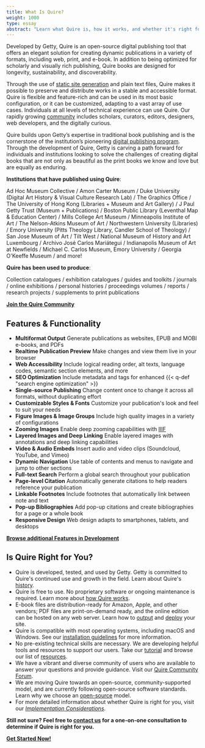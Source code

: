 ```yaml
---
title: What Is Quire?
weight: 1000
type: essay
abstract: "Learn what Quire is, how it works, and whether it's right for you"
---
```


Developed by Getty, Quire is an open-source digital publishing tool that offers an elegant solution for creating dynamic publications in a variety of formats, including web, print, and e-book. In addition to being optimized for scholarly and visually rich publishing, Quire books are designed for longevity, sustainability, and discoverability.

Through the use of [static site generation](/about/how-it-works/) and plain text files, Quire makes it possible to preserve and distribute works in a stable and accessible format. Quire is flexible and feature-rich and can be used in its most basic configuration, or it can be customized, adapting to a  vast array of use cases. Individuals at all levels of technical experience can use Quire. Our rapidly growing [community](/community/community-showcase/) includes scholars, curators, editors, designers, web developers, and the digitally curious.

Quire builds upon Getty’s expertise in traditional book publishing and is the cornerstone of the institution’s pioneering [digital publishing program](https://www.getty.edu/publications/digital/index.html). Through the development of Quire, Getty is carving a path forward for individuals and institutions looking to solve the challenges of creating digital books that are not only as beautiful as the print books we know and love but are equally as enduring.

**Institutions that have published using Quire**:

Ad Hoc Museum Collective / Amon Carter Museum / Duke University (Digital Art History & Visual Culture Research Lab) / The Graphics Office / The University of Hong Kong (Libraries + Museum and Art Gallery) / J Paul Getty Trust (Museum + Publications) / Boston Public Library (Leventhal Map & Education Center) / Mills College Art Museum / Minneapolis Institute of Art / The Nelson-Atkins Museum of Art / Northwestern University (Libraries) / Emory University (Pitts Theology Library, Candler School of Theology) / San Jose Museum of Art / Tilt West / National Museum of History and Art Luxembourg / Archivo José Carlos Mariátegui / Indianapolis Museum of Art at Newfields / Michael C. Carlos Museum, Emory University / Georgia O'Keeffe Museum / and more!

**Quire has been used to produce**:

Collection catalogues / exhibition catalogues / guides and toolkits / journals / online exhibitions / personal histories / proceedings volumes / reports / research projects / supplements to print publications

<div class="action-button">

[**Join the Quire Community**](/community/get-involved/)
</div>

## Features & Functionality

<div class="feature-list">

- **Multiformat Output** Generate publications as websites, EPUB and MOBI e-books, and PDFs
- **Realtime Publication Preview** Make changes and view them live in your browser
- **Web Accessibility** Include logical reading order, alt texts, language codes, semantic section elements, and more
- **SEO Optimization** Include metadata and tags for enhanced {{< q-def "search engine optimization" >}}
- **Single-source Publishing** Change content once to change it across all formats, without duplicating effort
- **Customizable Styles & Fonts** Customize your publication's look and feel to suit your needs
- **Figure Images & Image Groups** Include high quality images in a variety of configurations
- **Zooming Images** Enable deep zooming capabilities with [IIIF](https://iiif.io/)
- **Layered Images and Deep Linking** Enable layered images with annotations and deep linking capabilities
- **Video & Audio Embeds** Insert audio and video clips (Soundcloud, YouTube, and Vimeo)
- **Dynamic Navigation**  Use table of contents and menus to navigate and jump to other sections
- **Full-text Search** Perform a global search throughout your publication
- **Page-level Citation** Automatically generate citations to help readers reference your publication
- **Linkable Footnotes** Include footnotes that automatically link between note and text
- **Pop-up Bibliographies** Add pop-up citations and create bibliographies for a page or a whole book
- **Responsive Design** Web design adapts to smartphones, tablets, and desktops

</div>

<div class="action-button">

[**Browse additional Features in Development**](https://github.com/thegetty/quire/issues)
</div>

## Is Quire Right for You?

- Quire is developed, tested, and used by Getty. Getty is committed to Quire's continued use and growth in the field. Learn about Quire's [history](/about/history/).
- Quire is free to use. No proprietary software or ongoing maintenance is required. Learn more about [how Quire works](/about/how-it-works/).
- E-book files are distribution-ready for Amazon, Apple, and other vendors; PDF files are print-on-demand ready, and the online edition can be hosted on any web server. Learn how to [output](/docs-v1/multiformat-output/) and [deploy](/docs-v1/site-deploy/) your site.
- Quire is compatible with most operating systems, including macOS and Windows. See our [installation guidelines](/docs-v1/install-uninstall/) for more information.
- No pre-existing technical skills are necessary. We are developing helpful tools and resources to support our users. Take our [tutorial](/docs-v1/tutorial/) and browse our list of [resources](/resources/resources/).
- We have a vibrant and diverse community of users who are available to answer your questions and provide guidance. Visit our [Quire Community Forum](https://github.com/thegetty/quire/discussions).
- We are moving Quire towards an open-source, community-supported model, and are currently following open-source software standards. Learn why we choose an [open-source](/about/open-source/) model.
- For more detailed information about whether Quire is right for you, visit our *[Implementation Considerations](/docs-v1/implementation/)*.

**Still not sure? Feel free to [contact us](mailto:quire@getty.edu) for a one-on-one consultation to determine if Quire is right for you.**

<div class="action-button">

[**Get Started Now!**](/docs-v1/install-uninstall)
</div>
